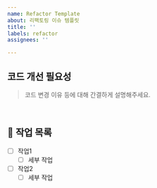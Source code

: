 ```yaml
---
name: Refactor Template
about: 리팩토링 이슈 템플릿
title: ''
labels: refactor
assignees: ''

---
```


## 코드 개선 필요성

> 코드 변경 이유 등에 대해 간결하게 설명해주세요.

<br>

## 📝 작업 목록

- [ ] 작업1
  - [ ] 세부 작업
- [ ] 작업2
  - [ ] 세부 작업

<br>

<!-- ## 💡 참고 자료 -->
